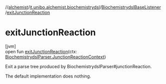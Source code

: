 //[alchemist](../../../index.md)/[it.unibo.alchemist.biochemistrydsl](../index.md)/[BiochemistrydslBaseListener](index.md)/[exitJunctionReaction](exit-junction-reaction.md)

# exitJunctionReaction

[jvm]\
open fun [exitJunctionReaction](exit-junction-reaction.md)(ctx: [BiochemistrydslParser.JunctionReactionContext](../-biochemistrydsl-parser/-junction-reaction-context/index.md))

Exit a parse tree produced by BiochemistrydslParser#junctionReaction. 

The default implementation does nothing.
